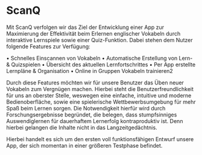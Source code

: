 # ScanQ

Mit ScanQ verfolgen wir das Ziel der Entwicklung einer App zur Maximierung der Effektivität beim Erlernen englischer Vokabeln durch interaktive Lernspiele sowie einer Quiz-Funktion. Dabei stehen dem Nutzer folgende Features zur Verfügung:

•	Schnelles Einscannen von Vokabeln
•	Automatische Erstellung von Lern- & Quizspielen
•	Übersicht des aktuellen Lernfortschrittes 
•	Per App erstellte Lernpläne & Organisation 
•	Online in Gruppen Vokabeln trainieren2

Durch diese Features möchten wir für unsere Benutzer das Üben neuer Vokabeln zum Vergnügen machen. Hierbei steht die Benutzerfreundlichkeit für uns an oberster Stelle, weswegen eine einfache, intuitive und moderne Bedienoberfläche, sowie eine spielerische Wettbewerbsumgebung  für mehr Spaß beim Lernen sorgen.
Die Notwendigkeit hierfür wird durch Forschungsergebnisse begründet, die belegen, dass stumpfsinniges Auswendiglernen für dauerhaftem Lernerfolg kontraproduktiv ist. Denn hierbei gelangen die Inhalte nicht in das Langzeitgedächtnis.

Hierbei handelt es sich um den ersten voll funktionsfähigen Entwurf unsere App, der sich momentan in einer größeren Testphase befindet.
